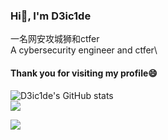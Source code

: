 ### Hi👋, I'm D3ic1de

一名网安攻城狮和ctfer\
A cybersecurity engineer and ctfer\
#### Thank you for visiting my profile😄
![D3ic1de's GitHub stats](https://github-readme-stats.vercel.app/api?username=D3ic1de)\
![](https://github-readme-streak-stats.herokuapp.com/?user=D3ic1de)
  
![](https://wakatime.com/share/@ec167237-a1e5-4dfe-badc-62cffd2b7509/8674e479-c93b-4a47-ac2f-a59f350c09fd.png)

<!--
**D3ic1de/D3ic1de** is a ✨ _special_ ✨ repository because its `README.md` (this file) appears on your GitHub profile.

Here are some ideas to get you started:

- 🔭 I’m currently working on ...
- 🌱 I’m currently learning ...
- 👯 I’m looking to collaborate on ...
- 🤔 I’m looking for help with ...
- 💬 Ask me about ...
- 📫 How to reach me: ...
- 😄 Pronouns: ...
- ⚡ Fun fact: ...
-->
